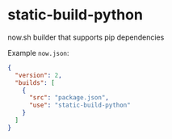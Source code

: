 # static-build-python

now.sh builder that supports pip dependencies

Example `now.json`:
```json
{
  "version": 2,
  "builds": [
    {
      "src": "package.json",
      "use": "static-build-python"
    }
  ]
}

```
